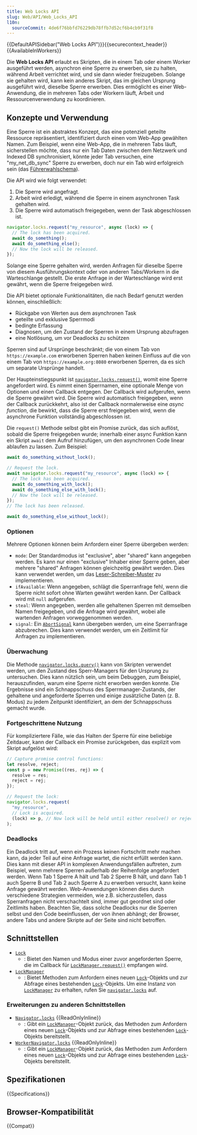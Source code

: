 ```yaml
---
title: Web Locks API
slug: Web/API/Web_Locks_API
l10n:
  sourceCommit: 4de6f76bbfd76229db78ffb7d52cf6b4cb9f31f8
---
```


{{DefaultAPISidebar("Web Locks API")}}{{securecontext_header}} {{AvailableInWorkers}}

Die **Web Locks API** erlaubt es Skripten, die in einem Tab oder einem Worker ausgeführt werden, asynchron eine Sperre zu erwerben, sie zu halten, während Arbeit verrichtet wird, und sie dann wieder freizugeben. Solange sie gehalten wird, kann kein anderes Skript, das im gleichen Ursprung ausgeführt wird, dieselbe Sperre erwerben. Dies ermöglicht es einer Web-Anwendung, die in mehreren Tabs oder Workern läuft, Arbeit und Ressourcenverwendung zu koordinieren.

## Konzepte und Verwendung

Eine Sperre ist ein abstraktes Konzept, das eine potenziell geteilte Ressource repräsentiert, identifiziert durch einen vom Web-App gewählten Namen. Zum Beispiel, wenn eine Web-App, die in mehreren Tabs läuft, sicherstellen möchte, dass nur ein Tab Daten zwischen dem Netzwerk und Indexed DB synchronisiert, könnte jeder Tab versuchen, eine "my_net_db_sync" Sperre zu erwerben, doch nur ein Tab wird erfolgreich sein (das [Führerwahlschema](https://en.wikipedia.org/wiki/Leader_election)).

Die API wird wie folgt verwendet:

1. Die Sperre wird angefragt.
2. Arbeit wird erledigt, während die Sperre in einem asynchronen Task gehalten wird.
3. Die Sperre wird automatisch freigegeben, wenn der Task abgeschlossen ist.

```js
navigator.locks.request("my_resource", async (lock) => {
  // The lock has been acquired.
  await do_something();
  await do_something_else();
  // Now the lock will be released.
});
```

Solange eine Sperre gehalten wird, werden Anfragen für dieselbe Sperre von diesem Ausführungskontext oder von anderen Tabs/Workern in die Warteschlange gestellt. Die erste Anfrage in der Warteschlange wird erst gewährt, wenn die Sperre freigegeben wird.

Die API bietet optionale Funktionalitäten, die nach Bedarf genutzt werden können, einschließlich:

- Rückgabe von Werten aus dem asynchronen Task
- geteilte und exklusive Sperrmodi
- bedingte Erfassung
- Diagnosen, um den Zustand der Sperren in einem Ursprung abzufragen
- eine Notlösung, um vor Deadlocks zu schützen

Sperren sind auf Ursprünge beschränkt; die von einem Tab von `https://example.com` erworbenen Sperren haben keinen Einfluss auf die von einem Tab von `https://example.org:8080` erworbenen Sperren, da es sich um separate Ursprünge handelt.

Der Haupteinstiegspunkt ist [`navigator.locks.request()`](/de/docs/Web/API/LockManager/request), womit eine Sperre angefordert wird. Es nimmt einen Sperrnamen, eine optionale Menge von Optionen und einen Callback entgegen. Der Callback wird aufgerufen, wenn die Sperre gewährt wird. Die Sperre wird automatisch freigegeben, wenn der Callback zurückkehrt, also ist der Callback normalerweise eine _async function_, die bewirkt, dass die Sperre erst freigegeben wird, wenn die asynchrone Funktion vollständig abgeschlossen ist.

Die `request()` Methode selbst gibt ein Promise zurück, das sich auflöst, sobald die Sperre freigegeben wurde; innerhalb einer async Funktion kann ein Skript `await` dem Aufruf hinzufügen, um den asynchronen Code linear ablaufen zu lassen. Zum Beispiel:

```js
await do_something_without_lock();

// Request the lock.
await navigator.locks.request("my_resource", async (lock) => {
  // The lock has been acquired.
  await do_something_with_lock();
  await do_something_else_with_lock();
  // Now the lock will be released.
});
// The lock has been released.

await do_something_else_without_lock();
```

### Optionen

Mehrere Optionen können beim Anfordern einer Sperre übergeben werden:

- `mode`: Der Standardmodus ist "exclusive", aber "shared" kann angegeben werden. Es kann nur einen "exclusive" Inhaber einer Sperre geben, aber mehrere "shared" Anfragen können gleichzeitig gewährt werden. Dies kann verwendet werden, um das [Leser-Schreiber-Muster](https://en.wikipedia.org/wiki/Readers%E2%80%93writer_lock) zu implementieren.
- `ifAvailable`: Wenn angegeben, schlägt die Sperranfrage fehl, wenn die Sperre nicht sofort ohne Warten gewährt werden kann. Der Callback wird mit `null` aufgerufen.
- `steal`: Wenn angegeben, werden alle gehaltenen Sperren mit demselben Namen freigegeben, und die Anfrage wird gewährt, wobei alle wartenden Anfragen vorweggenommen werden.
- `signal`: Ein [`AbortSignal`](/de/docs/Web/API/AbortSignal) kann übergeben werden, um eine Sperranfrage abzubrechen. Dies kann verwendet werden, um ein Zeitlimit für Anfragen zu implementieren.

### Überwachung

Die Methode [`navigator.locks.query()`](/de/docs/Web/API/LockManager/query) kann von Skripten verwendet werden, um den Zustand des Sperr-Managers für den Ursprung zu untersuchen. Dies kann nützlich sein, um beim Debuggen, zum Beispiel, herauszufinden, warum eine Sperre nicht erworben werden konnte. Die Ergebnisse sind ein Schnappschuss des Sperrmanager-Zustands, der gehaltene und angeforderte Sperren und einige zusätzliche Daten (z. B. Modus) zu jedem Zeitpunkt identifiziert, an dem der Schnappschuss gemacht wurde.

### Fortgeschrittene Nutzung

Für kompliziertere Fälle, wie das Halten der Sperre für eine beliebige Zeitdauer, kann der Callback ein Promise zurückgeben, das explizit vom Skript aufgelöst wird:

```js
// Capture promise control functions:
let resolve, reject;
const p = new Promise((res, rej) => {
  resolve = res;
  reject = rej;
});

// Request the lock:
navigator.locks.request(
  "my_resource",
  // Lock is acquired.
  (lock) => p, // Now lock will be held until either resolve() or reject() is called.
);
```

### Deadlocks

Ein Deadlock tritt auf, wenn ein Prozess keinen Fortschritt mehr machen kann, da jeder Teil auf eine Anfrage wartet, die nicht erfüllt werden kann. Dies kann mit dieser API in komplexen Anwendungsfällen auftreten, zum Beispiel, wenn mehrere Sperren außerhalb der Reihenfolge angefordert werden. Wenn Tab 1 Sperre A hält und Tab 2 Sperre B hält, und dann Tab 1 auch Sperre B und Tab 2 auch Sperre A zu erwerben versucht, kann keine Anfrage gewährt werden. Web-Anwendungen können dies durch verschiedene Strategien vermeiden, wie z.B. sicherzustellen, dass Sperranfragen nicht verschachtelt sind, immer gut geordnet sind oder Zeitlimits haben. Beachten Sie, dass solche Deadlocks nur die Sperren selbst und den Code beeinflussen, der von ihnen abhängt; der Browser, andere Tabs und andere Skripte auf der Seite sind nicht betroffen.

## Schnittstellen

- [`Lock`](/de/docs/Web/API/Lock)
  - : Bietet den Namen und Modus einer zuvor angeforderten Sperre, die im Callback für [`LockManager.request()`](/de/docs/Web/API/LockManager/request) empfangen wird.
- [`LockManager`](/de/docs/Web/API/LockManager)
  - : Bietet Methoden zum Anfordern eines neuen [`Lock`](/de/docs/Web/API/Lock)-Objekts und zur Abfrage eines bestehenden [`Lock`](/de/docs/Web/API/Lock)-Objekts. Um eine Instanz von [`LockManager`](/de/docs/Web/API/LockManager) zu erhalten, rufen Sie [`navigator.locks`](/de/docs/Web/API/Navigator/locks) auf.

### Erweiterungen zu anderen Schnittstellen

- [`Navigator.locks`](/de/docs/Web/API/Navigator/locks) {{ReadOnlyInline}}
  - : Gibt ein [`LockManager`](/de/docs/Web/API/LockManager)-Objekt zurück, das Methoden zum Anfordern eines neuen [`Lock`](/de/docs/Web/API/Lock)-Objekts und zur Abfrage eines bestehenden [`Lock`](/de/docs/Web/API/Lock)-Objekts bereitstellt.
- [`WorkerNavigator.locks`](/de/docs/Web/API/WorkerNavigator/locks) {{ReadOnlyInline}}
  - : Gibt ein [`LockManager`](/de/docs/Web/API/LockManager)-Objekt zurück, das Methoden zum Anfordern eines neuen [`Lock`](/de/docs/Web/API/Lock)-Objekts und zur Abfrage eines bestehenden [`Lock`](/de/docs/Web/API/Lock)-Objekts bereitstellt.

## Spezifikationen

{{Specifications}}

## Browser-Kompatibilität

{{Compat}}
